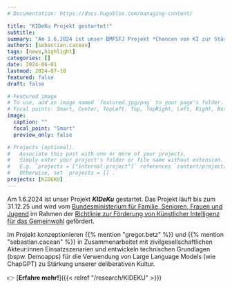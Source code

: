 ```yaml
---
# Documentation: https://docs.hugoblox.com/managing-content/

title: "KIDeKu Projekt gestartet!"
subtitle: 
summary: "Am 1.6.2024 ist unser BMFSFJ Projekt *Chancen von KI zur Stärkung unserer deliberativen Kultur* gestartet. Im Projekt untersuchen wir in Zusammenarbeit mit zivilgesellschaftlichen Akteur:innen die Potentiale großer Sprachmodelle, unsere demokratischen Praktiken zu stärken."
authors: [sebastian.cacean]
tags: [news,highlight]
categories: []
date: 2024-06-01
lastmod: 2024-07-10
featured: false
draft: false

# Featured image
# To use, add an image named `featured.jpg/png` to your page's folder.
# Focal points: Smart, Center, TopLeft, Top, TopRight, Left, Right, BottomLeft, Bottom, BottomRight.
image:
  caption: ""
  focal_point: "Smart"
  preview_only: false

# Projects (optional).
#   Associate this post with one or more of your projects.
#   Simply enter your project's folder or file name without extension.
#   E.g. `projects = ["internal-project"]` references `content/project/deep-learning/index.md`.
#   Otherwise, set `projects = []`.
projects: [KIDEKU]
---
```


Am 1.6.2024 ist unser Projekt **_KIDeKu_** gestartet. Das Projekt läuft bis zum 31.12.25 und wird vom [Bundesministerium für Familie, Senioren, Frauen und Jugend](https://www.bmfsfj.de/) im Rahmen der [Richtlinie zur Förderung von Künstlicher Intelligenz für das Gemeinwohl](https://www.bmfsfj.de/bmfsfj/richtlinie-zur-foerderung-von-kuenstlicher-intelligenz-fuer-das-gemeinwohl-198166) gefördert. 


Im Projekt konzeptionieren {{% mention "gregor.betz" %}} und {{% mention "sebastian.cacean" %}} in Zusammenarbeitet mit zivilgesellschaftlichen Akteur:innen Einsatzszenarien und entwickeln technischen Grundlagen (bspw. Demoapps) für die Verwendung von Large Language Models (wie ChapGPT) zu Stärkung unserer deliberativen Kultur.

👉 [**Erfahre mehr!**]({{< relref "/research/KIDEKU" >}})

